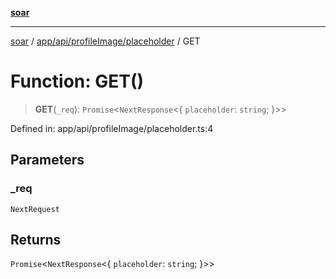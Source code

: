 [**soar**](../../../../../README.md)

***

[soar](../../../../../modules.md) / [app/api/profileImage/placeholder](../README.md) / GET

# Function: GET()

> **GET**(`_req`): `Promise`\<`NextResponse`\<\{ `placeholder`: `string`; \}\>\>

Defined in: app/api/profileImage/placeholder.ts:4

## Parameters

### \_req

`NextRequest`

## Returns

`Promise`\<`NextResponse`\<\{ `placeholder`: `string`; \}\>\>

